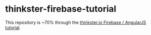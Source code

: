 thinkster-firebase-tutorial
===========================

This repository is ~70% through the [thinkster.io Firebase / AngularJS tutorial](http://www.thinkster.io/pick/eHPCs7s87O/angularjs-tutorial-learn-to-rapidly-build-real-time-web-apps-with-firebase).
